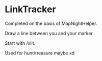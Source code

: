# LinkTracker
Completed on the basis of MapNightHelper.

Draw a line between you and your marker.

Start with /xllt.

Used for hunt/treasure maybe xd

